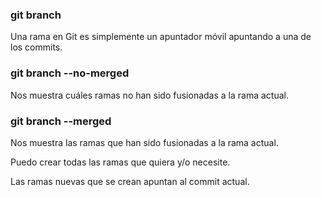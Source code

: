 ### git branch
Una rama en Git es simplemente un apuntador móvil apuntando a una de los commits.

### git branch --no-merged
Nos muestra cuáles ramas no han sido fusionadas a la rama actual.

### git branch --merged
Nos muestra las ramas que han sido fusionadas a la rama actual.

Puedo crear todas las ramas que quiera y/o necesite.

Las ramas nuevas que se crean apuntan al commit actual.
